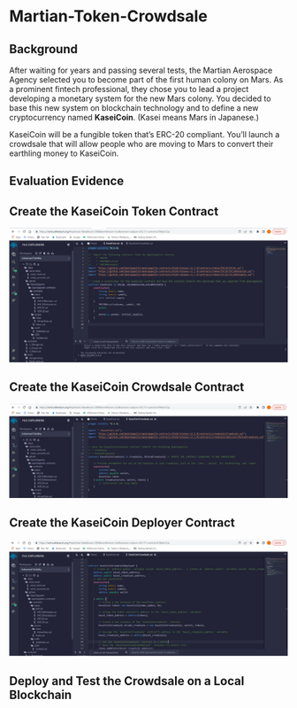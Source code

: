 # Martian-Token-Crowdsale

## Background

After waiting for years and passing several tests, the Martian Aerospace Agency selected you to become part of the first human colony on Mars. As a prominent fintech professional, they chose you to lead a project developing a monetary system for the new Mars colony. You decided to base this new system on blockchain technology and to define a new cryptocurrency named **KaseiCoin**. (Kasei means Mars in Japanese.)

KaseiCoin will be a fungible token that’s ERC-20 compliant. You’ll launch a crowdsale that will allow people who are moving to Mars to convert their earthling money to KaseiCoin.

## Evaluation Evidence

## Create the KaseiCoin Token Contract

![picture alt](https://github.com/Springe09/Martian-Token-Crowdsale/blob/main/Evaluation%20Evidence/Capture1.PNG)


## Create the KaseiCoin Crowdsale Contract

![picture alt](https://github.com/Springe09/Martian-Token-Crowdsale/blob/main/Evaluation%20Evidence/Capture2.PNG)


## Create the KaseiCoin Deployer Contract

![picture alt](https://github.com/Springe09/Martian-Token-Crowdsale/blob/main/Evaluation%20Evidence/Capture3.PNG)


## Deploy and Test the Crowdsale on a Local Blockchain





